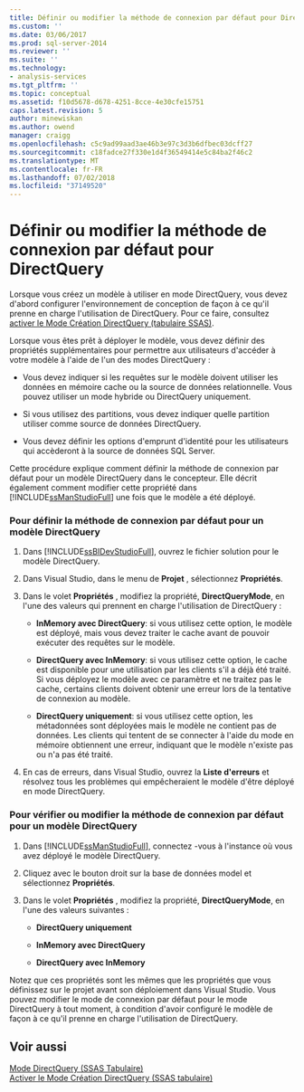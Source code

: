 ```yaml
---
title: Définir ou modifier la méthode de connexion par défaut pour DirectQuery | Microsoft Docs
ms.custom: ''
ms.date: 03/06/2017
ms.prod: sql-server-2014
ms.reviewer: ''
ms.suite: ''
ms.technology:
- analysis-services
ms.tgt_pltfrm: ''
ms.topic: conceptual
ms.assetid: f10d5678-d678-4251-8cce-4e30cfe15751
caps.latest.revision: 5
author: minewiskan
ms.author: owend
manager: craigg
ms.openlocfilehash: c5c9ad99aad3ae46b3e97c3d3b6dfbec03dcff27
ms.sourcegitcommit: c18fadce27f330e1d4f36549414e5c84ba2f46c2
ms.translationtype: MT
ms.contentlocale: fr-FR
ms.lasthandoff: 07/02/2018
ms.locfileid: "37149520"
---
```

# <a name="set-or-change-the-preferred-connection-method-for-directquery"></a>Définir ou modifier la méthode de connexion par défaut pour DirectQuery
  Lorsque vous créez un modèle à utiliser en mode DirectQuery, vous devez d'abord configurer l'environnement de conception de façon à ce qu'il prenne en charge l'utilisation de DirectQuery. Pour ce faire, consultez [activer le Mode Création DirectQuery &#40;tabulaire SSAS&#41;](tabular-models/enable-directquery-mode-in-ssdt.md).  
  
 Lorsque vous êtes prêt à déployer le modèle, vous devez définir des propriétés supplémentaires pour permettre aux utilisateurs d'accéder à votre modèle à l'aide de l'un des modes DirectQuery :  
  
-   Vous devez indiquer si les requêtes sur le modèle doivent utiliser les données en mémoire cache ou la source de données relationnelle. Vous pouvez utiliser un mode hybride ou DirectQuery uniquement.  
  
-   Si vous utilisez des partitions, vous devez indiquer quelle partition utiliser comme source de données DirectQuery.  
  
-   Vous devez définir les options d'emprunt d'identité pour les utilisateurs qui accèderont à la source de données SQL Server.  
  
 Cette procédure explique comment définir la méthode de connexion par défaut pour un modèle DirectQuery dans le concepteur. Elle décrit également comment modifier cette propriété dans [!INCLUDE[ssManStudioFull](../includes/ssmanstudiofull-md.md)] une fois que le modèle a été déployé.  
  
### <a name="to-set-the-preferred-connection-method-for-a-directquery-model"></a>Pour définir la méthode de connexion par défaut pour un modèle DirectQuery  
  
1.  Dans [!INCLUDE[ssBIDevStudioFull](../includes/ssbidevstudiofull-md.md)], ouvrez le fichier solution pour le modèle DirectQuery.  
  
2.  Dans Visual Studio, dans le menu de **Projet** , sélectionnez **Propriétés**.  
  
3.  Dans le volet **Propriétés** , modifiez la propriété, **DirectQueryMode**, en l'une des valeurs qui prennent en charge l'utilisation de DirectQuery :  
  
    -   **InMemory avec DirectQuery**: si vous utilisez cette option, le modèle est déployé, mais vous devez traiter le cache avant de pouvoir exécuter des requêtes sur le modèle.  
  
    -   **DirectQuery avec InMemory**: si vous utilisez cette option, le cache est disponible pour une utilisation par les clients s'il a déjà été traité. Si vous déployez le modèle avec ce paramètre et ne traitez pas le cache, certains clients doivent obtenir une erreur lors de la tentative de connexion au modèle.  
  
    -   **DirectQuery uniquement**: si vous utilisez cette option, les métadonnées sont déployées mais le modèle ne contient pas de données. Les clients qui tentent de se connecter à l'aide du mode en mémoire obtiennent une erreur, indiquant que le modèle n'existe pas ou n'a pas été traité.  
  
4.  En cas de erreurs, dans Visual Studio, ouvrez la **Liste d'erreurs** et résolvez tous les problèmes qui empêcheraient le modèle d'être déployé en mode DirectQuery.  
  
### <a name="to-verify-or-change-the-preferred-connection-method-for-a-directquery-model"></a>Pour vérifier ou modifier la méthode de connexion par défaut pour un modèle DirectQuery  
  
1.  Dans [!INCLUDE[ssManStudioFull](../includes/ssmanstudiofull-md.md)], connectez -vous à l'instance où vous avez déployé le modèle DirectQuery.  
  
2.  Cliquez avec le bouton droit sur la base de données model et sélectionnez **Propriétés**.  
  
3.  Dans le volet **Propriétés** , modifiez la propriété, **DirectQueryMode**, en l'une des valeurs suivantes :  
  
    -   **DirectQuery uniquement**  
  
    -   **InMemory avec DirectQuery**  
  
    -   **DirectQuery avec InMemory**  
  
 Notez que ces propriétés sont les mêmes que les propriétés que vous définissez sur le projet avant son déploiement dans Visual Studio. Vous pouvez modifier le mode de connexion par défaut pour le mode DirectQuery à tout moment, à condition d'avoir configuré le modèle de façon à ce qu'il prenne en charge l'utilisation de DirectQuery.  
  
## <a name="see-also"></a>Voir aussi  
 [Mode DirectQuery &#40;SSAS Tabulaire&#41;](tabular-models/directquery-mode-ssas-tabular.md)   
 [Activer le Mode Création DirectQuery &#40;SSAS tabulaire&#41;](tabular-models/enable-directquery-mode-in-ssdt.md)  
  
  
